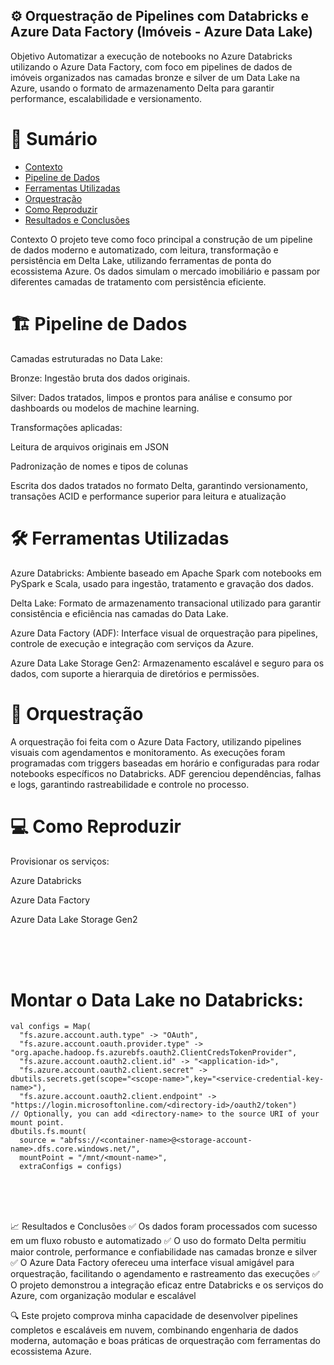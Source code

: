 ## ⚙️ Orquestração de Pipelines com Databricks e Azure Data Factory (Imóveis - Azure Data Lake)
Objetivo
Automatizar a execução de notebooks no Azure Databricks utilizando o Azure Data Factory, com foco em pipelines de dados de imóveis organizados nas camadas bronze e silver de um Data Lake na Azure, usando o formato de armazenamento Delta para garantir performance, escalabilidade e versionamento.

# 📌 Sumário
- [Contexto](#contexto)
- [Pipeline de Dados](#pipeline-de-dados)
- [Ferramentas Utilizadas](#ferramentas-utilizadas)
- [Orquestração](#orquestração)
- [Como Reproduzir](#como-reproduzir)
- [Resultados e Conclusões](#resultados-e-conclusões)

Contexto
O projeto teve como foco principal a construção de um pipeline de dados moderno e automatizado, com leitura, transformação e persistência em Delta Lake, utilizando ferramentas de ponta do ecossistema Azure. Os dados simulam o mercado imobiliário e passam por diferentes camadas de tratamento com persistência eficiente.

# 🏗 Pipeline de Dados 
Camadas estruturadas no Data Lake:

Bronze: Ingestão bruta dos dados originais.

Silver: Dados tratados, limpos e prontos para análise e consumo por dashboards ou modelos de machine learning.

Transformações aplicadas:

Leitura de arquivos originais em JSON

Padronização de nomes e tipos de colunas

Escrita dos dados tratados no formato Delta, garantindo versionamento, transações ACID e performance superior para leitura e atualização

# 🛠 Ferramentas Utilizadas
Azure Databricks: Ambiente baseado em Apache Spark com notebooks em PySpark e Scala, usado para ingestão, tratamento e gravação dos dados.

Delta Lake: Formato de armazenamento transacional utilizado para garantir consistência e eficiência nas camadas do Data Lake.

Azure Data Factory (ADF): Interface visual de orquestração para pipelines, controle de execução e integração com serviços da Azure.

Azure Data Lake Storage Gen2: Armazenamento escalável e seguro para os dados, com suporte a hierarquia de diretórios e permissões.

# 🔄 Orquestração
A orquestração foi feita com o Azure Data Factory, utilizando pipelines visuais com agendamentos e monitoramento. As execuções foram programadas com triggers baseadas em horário e configuradas para rodar notebooks específicos no Databricks. ADF gerenciou dependências, falhas e logs, garantindo rastreabilidade e controle no processo.

# 💻 Como Reproduzir
Provisionar os serviços:

Azure Databricks

Azure Data Factory

Azure Data Lake Storage Gen2

<br/>
<br/>
<br/>

# Montar o Data Lake no Databricks:
```
val configs = Map(
  "fs.azure.account.auth.type" -> "OAuth",
  "fs.azure.account.oauth.provider.type" -> "org.apache.hadoop.fs.azurebfs.oauth2.ClientCredsTokenProvider",
  "fs.azure.account.oauth2.client.id" -> "<application-id>",
  "fs.azure.account.oauth2.client.secret" -> dbutils.secrets.get(scope="<scope-name>",key="<service-credential-key-name>"),
  "fs.azure.account.oauth2.client.endpoint" -> "https://login.microsoftonline.com/<directory-id>/oauth2/token")
// Optionally, you can add <directory-name> to the source URI of your mount point.
dbutils.fs.mount(
  source = "abfss://<container-name>@<storage-account-name>.dfs.core.windows.net/",
  mountPoint = "/mnt/<mount-name>",
  extraConfigs = configs)
```
<br/>
<br/>
<br/>


📈 Resultados e Conclusões
✅ Os dados foram processados com sucesso em um fluxo robusto e automatizado
✅ O uso do formato Delta permitiu maior controle, performance e confiabilidade nas camadas bronze e silver
✅ O Azure Data Factory ofereceu uma interface visual amigável para orquestração, facilitando o agendamento e rastreamento das execuções
✅ O projeto demonstrou a integração eficaz entre Databricks e os serviços do Azure, com organização modular e escalável

🔍 Este projeto comprova minha capacidade de desenvolver pipelines completos e escaláveis em nuvem, combinando engenharia de dados moderna, automação e boas práticas de orquestração com ferramentas do ecossistema Azure.
